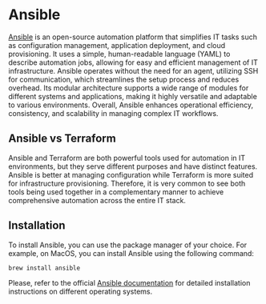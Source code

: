 # Ansible

[Ansible](https://www.ansible.com/) is an open-source automation platform that simplifies IT tasks such as configuration management, application deployment, and cloud provisioning. It uses a simple, human-readable language (YAML) to describe automation jobs, allowing for easy and efficient management of IT infrastructure. Ansible operates without the need for an agent, utilizing SSH for communication, which streamlines the setup process and reduces overhead. Its modular architecture supports a wide range of modules for different systems and applications, making it highly versatile and adaptable to various environments. Overall, Ansible enhances operational efficiency, consistency, and scalability in managing complex IT workflows.

## Ansible vs Terraform

Ansible and Terraform are both powerful tools used for automation in IT environments, but they serve different purposes and have distinct features. Ansible is better at managing configuration while Terraform is more suited for infrastructure provisioning. Therefore, it is very common to see both tools being used together in a complementary manner to achieve comprehensive automation across the entire IT stack.

## Installation

To install Ansible, you can use the package manager of your choice. For example, on MacOS, you can install Ansible using the following command:

```bash
brew install ansible
```

Please, refer to the official [Ansible documentation](https://docs.ansible.com/ansible/latest/installation_guide/intro_installation.html) for detailed installation instructions on different operating systems.
